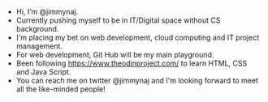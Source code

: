 - Hi, I’m @jimmynaj. 
- Currently pushing myself to be in IT/Digital space without CS background.
- I'm placing my bet on web development, cloud computing and IT project management.
- For web development, Git Hub will be my main playground.
- Been following https://www.theodinproject.com/ to learn HTML, CSS and Java Script.
- You can reach me on twitter @jimmynaj and I'm looking forward to meet all the like-minded people!

<!---
jimmynaj/jimmynaj is a ✨ special ✨ repository because its `README.md` (this file) appears on your GitHub profile.
You can click the Preview link to take a look at your changes.
--->
